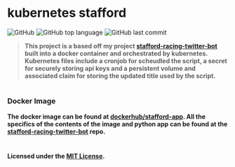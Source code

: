# kubernetes stafford
![GitHub](https://img.shields.io/github/license/jacobmannix/kubernetes-stafford?color=blue)
![GitHub top language](https://img.shields.io/github/languages/top/jacobmannix/kubernetes-stafford)
![GitHub last commit](https://img.shields.io/github/last-commit/jacobmannix/kubernetes-stafford)

> <b> This project is a based off my project [stafford-racing-twitter-bot](https://github.com/JacobMannix/stafford-racing-twitter-bot) built into a docker container and orchestrated by kubernetes. Kubernetes files include a cronjob for scheudled the script, a secret for securely storing api keys and a persistent volume and associated claim for storing the updated title used by the script.

#
### Docker Image
The docker image can be found at [dockerhub/stafford-app](https://hub.docker.com/repository/docker/jmannix3/stafford-app). All the specifics of the contents of the image and python app can be found at the [stafford-racing-twitter-bot](https://github.com/JacobMannix/stafford-racing-twitter-bot) repo.

#
Licensed under the [MIT License](LICENSE).
